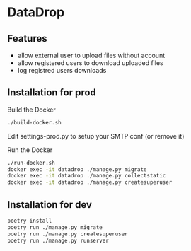 # DataDrop

## Features
- allow external user to upload files without account
- allow registered users to download uploaded files
- log registred users downloads
## Installation for prod
Build the Docker
```bash
./build-docker.sh
```

Edit settings-prod.py to setup your SMTP conf (or remove it)

Run the Docker
```bash
./run-docker.sh
docker exec -it datadrop ./manage.py migrate
docker exec -it datadrop ./manage.py collectstatic
docker exec -it datadrop ./manage.py createsuperuser
```

## Installation for dev
```bash
poetry install
poetry run ./manage.py migrate
poetry run ./manage.py createsuperuser
poetry run ./manage.py runserver
```


